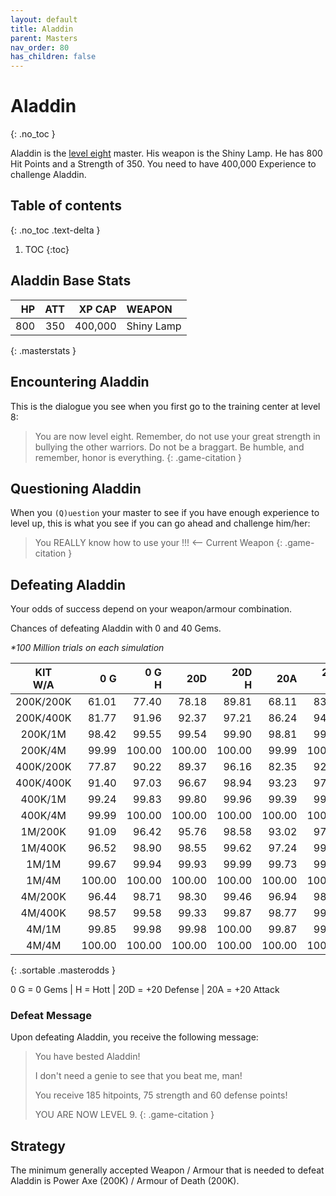 ```yaml
---
layout: default
title: Aladdin
parent: Masters
nav_order: 80
has_children: false
---
```

# Aladdin
{: .no_toc }

Aladdin is the [level eight](/lord/levels/level8/) master. His weapon is the Shiny Lamp. He has 800 Hit Points and a Strength of 350. You need to have 400,000 Experience to challenge Aladdin.

## Table of contents
{: .no_toc .text-delta }

1. TOC
{:toc}

## Aladdin Base Stats

|  HP | ATT |  XP CAP | WEAPON     | 
|----:|----:|--------:|:-----------|
| 800 | 350 | 400,000 | Shiny Lamp | 
{: .masterstats }
  
## Encountering Aladdin

This is the dialogue you see when you first go to the training center at level 8:

> You are now level eight. Remember, do not use your great strength in bullying the other warriors. Do not be a braggart. Be humble, and remember, honor is everything.
{: .game-citation }

## Questioning Aladdin

When you `(Q)uestion` your master to see if you have enough experience to level up, this is what you see if you can go ahead and challenge him/her:

> You REALLY know how to use your <weapon>!!! <-- Current Weapon
{: .game-citation }

## Defeating Aladdin

Your odds of success depend on your weapon/armour combination.

Chances of defeating Aladdin with 0 and 40 Gems.

<span class="oddsinfo">*\*100 Million trials on each simulation*</span>

| KIT<br>W/A | 0 G<br> | 0 G<br>H | 20D<br> | 20D<br>H | 20A<br> | 20A<br>H |
|:----------:|--------:|---------:|--------:|---------:|--------:|---------:|
| 200K/200K  |   61.01 |    77.40 |   78.18 |    89.81 |   68.11 |    83.43 |
| 200K/400K  |   81.77 |    91.96 |   92.37 |    97.21 |   86.24 |    94.47 |
| 200K/1M    |   98.42 |    99.55 |   99.54 |    99.90 |   98.81 |    99.69 |
| 200K/4M    |   99.99 |   100.00 |  100.00 |   100.00 |   99.99 |   100.00 |
| 400K/200K  |   77.87 |    90.22 |   89.37 |    96.16 |   82.35 |    92.47 |
| 400K/400K  |   91.40 |    97.03 |   96.67 |    98.94 |   93.23 |    97.74 |
| 400K/1M    |   99.24 |    99.83 |   99.80 |    99.96 |   99.39 |    99.87 |
| 400K/4M    |   99.99 |   100.00 |  100.00 |   100.00 |  100.00 |   100.00 |
| 1M/200K    |   91.09 |    96.42 |   95.76 |    98.58 |   93.02 |    97.27 |
| 1M/400K    |   96.52 |    98.90 |   98.55 |    99.62 |   97.24 |    99.15 |
| 1M/1M      |   99.67 |    99.94 |   99.93 |    99.99 |   99.73 |    99.96 |
| 1M/4M      |  100.00 |   100.00 |  100.00 |   100.00 |  100.00 |   100.00 |
| 4M/200K    |   96.44 |    98.71 |   98.30 |    99.46 |   96.94 |    98.90 |
| 4M/400K    |   98.57 |    99.58 |   99.33 |    99.87 |   98.77 |    99.64 |
| 4M/1M      |   99.85 |    99.98 |   99.98 |   100.00 |   99.87 |    99.99 |
| 4M/4M      |  100.00 |   100.00 |  100.00 |   100.00 |  100.00 |   100.00 |
{: .sortable .masterodds }
  
<span class="table-footer">0 G = 0 Gems | H = Hott | 20D = +20 Defense | 20A = +20 Attack</span>

### Defeat Message

Upon defeating Aladdin, you receive the following message:

> You have bested Aladdin!
> 
> I don't need a genie to see that you beat me, man!
> 
> You receive 185 hitpoints, 75 strength and 60 defense points!
> 
> YOU ARE NOW LEVEL 9.
{: .game-citation }

## Strategy

The minimum generally accepted Weapon / Armour that is needed to defeat Aladdin is Power Axe (200K) / Armour of Death (200K).
